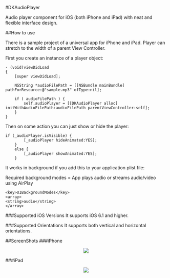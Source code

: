#DKAudioPlayer

Audio player component for iOS (both iPhone and iPad) with neat and flexible interface design. 

##How to use

There is a sample project of a universal app for iPhone and iPad. Player can stretch to the width of a parent View Controller.

First you create an instance of a player object: 
```
- (void)viewDidLoad
{
    [super viewDidLoad];
    
    NSString *audioFilePath = [[NSBundle mainBundle] pathForResource:@"sample.mp3" ofType:nil];
    
    if ( audioFilePath ) {
        self.audioPlayer = [[DKAudioPlayer alloc] initWithAudioFilePath:audioFilePath parentViewController:self];
    }
}
```

Then on some action you can just show or hide the player: 
```
if (_audioPlayer.isVisible) {
        [_audioPlayer hideAnimated:YES];
    }
    else {
        [_audioPlayer showAnimated:YES];
    }
```

It works in background if you add this to your application plist file: 

Required background modes = App plays audio or streams audio/video using AirPlay

```
<key>UIBackgroundModes</key>
<array>
<string>audio</string>
</array>
```

###Supported iOS Versions 
It supports iOS 6.1 and higher. 

###Supported Orientations 
It supports both vertical and horizontal orientations. 

##ScreenShots
###iPhone

<p align="center"><img src="https://github.com/wzbozon/DKAudioPlayer/blob/master/iPhoneScreenshot.png?raw=true"></p>

###iPad

<p align="center"><img src="https://github.com/wzbozon/DKAudioPlayer/blob/master/iPadScreenshot.png?raw=true"></p>

